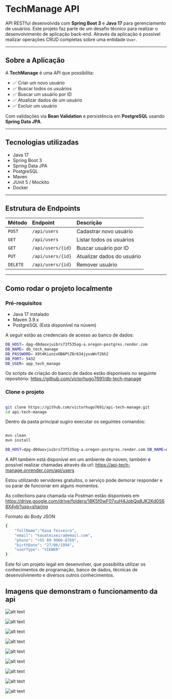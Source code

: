 # TechManage API

API RESTful desenvolvida com **Spring Boot 3** e **Java 17** para gerenciamento de usuários. 
Este projeto faz parte de um desafio técnico para realizar o desenvolvimento de aplicação back-end. Através da aplicação é possível realizar operações CRUD completas sobre uma entidade `User`.

---

## Sobre a Aplicação

A **TechManage** é uma API que possibilita:
- ✅ Criar um novo usuário
- ✅ Buscar todos os usuários
- ✅ Buscar um usuário por ID
- ✅ Atualizar dados de um usuário
- ✅ Excluir um usuário

Com validações via **Bean Validation** e persistência em **PostgreSQL** usando **Spring Data JPA**.

---

## Tecnologias utilizadas

- Java 17
- Spring Boot 3
- Spring Data JPA
- PostgreSQL
- Maven
- JUnit 5 / Mockito
- Docker

---

## Estrutura de Endpoints

| Método | Endpoint               | Descrição                         |
|:--------|:----------------------|:----------------------------------|
| `POST`   | `/api/users`         | Cadastrar novo usuário             |
| `GET`    | `/api/users`         | Listar todos os usuários           |
| `GET`    | `/api/users/{id}`    | Buscar usuário por ID              |
| `PUT`    | `/api/users/{id}`    | Atualizar dados do usuário         |
| `DELETE` | `/api/users/{id}`    | Remover usuário                    |

---

## Como rodar o projeto localmente

### Pré-requisitos

- Java 17 instalado
- Maven 3.9.x
- PostgreSQL (Está disponível na núvem)

A seguir estão as credenciais de acesso ao banco de dados:

```bash
DB_HOST= dpg-d0daovjuibrs73f535og-a.oregon-postgres.render.com
DB_NAME= db_tech_manage 
DB_PASSWORD= X9t4KiunzxOBAPtZ8r634jyxuWnf2bh2 
DB_PORT= 5432 
DB_USER= app_tech_manage
```

Os scripts de criação do banco de dados estão disponíveis no seguinte repositório:
https://github.com/victorhugo7691/db-tech-manage

### Clone o projeto

```bash

git clone https://github.com/victorhugo7691/api-tech-manage.git
cd api-tech-manage

```
Dentro da pasta principal sugiro executar os seguintes comandos:

```bash

mvn clean
mvn install

```
```bash
DB_HOST=dpg-d0daovjuibrs73f535og-a.oregon-postgres.render.com DB_NAME=db_tech_manage DB_PASSWORD=X9t4KiunzxOBAPtZ8r634jyxuWnf2bh2 DB_PORT=5432 DB_USER=app_tech_manage mvn spring-boot:run
```

A API também está disponível em um ambiente de núvem, também é possível realizar chamadas através da url:
https://api-tech-manage.onrender.com/api/users

Estou utilizando servidores gratuitos, o serviço pode demorar responder e ou parar de funcionar em alguns momentos.

As collections para chamada via Postman estão disponíveis em https://drive.google.com/drive/folders/18K5f0wF07xuH4JobQq8JK2Kd0S68X4yb?usp=sharing

Formato do Body JSON

```bash
{
    "fullName":"Kaua Teixeira",
    "email": "kauateixeira@email.com",
    "phone": "+55 89 9960-8769",
    "birthDate": "27/06/1994",
    "userType": "VIEWER"
}
```

Este foi um projeto legal em desenvolver, que possibilita utilizar os conhecimentos de programação, banco de dados, técnicas de desenvolvimento e diversos outros conhecimentos.

## Imagens que demonstram o funcionamento da api

![alt text](<utils/Screenshot from 2025-05-08 21-48-51.png>)

![alt text](<utils/Screenshot from 2025-05-08 22-40-14.png>)

![alt text](<utils/Screenshot from 2025-05-08 22-45-56.png>)

![alt text](<utils/Screenshot from 2025-05-08 21-04-34.png>)

![alt text](<utils/Screenshot from 2025-05-08 20-45-48.png>)

![alt text](<utils/Screenshot from 2025-05-08 20-44-29.png>)

![alt text](<utils/Screenshot from 2025-05-08 20-42-29.png>)

![alt text](<utils/Screenshot from 2025-05-08 20-42-24.png>)

![alt text](<utils/Screenshot from 2025-05-08 20-42-15.png>)